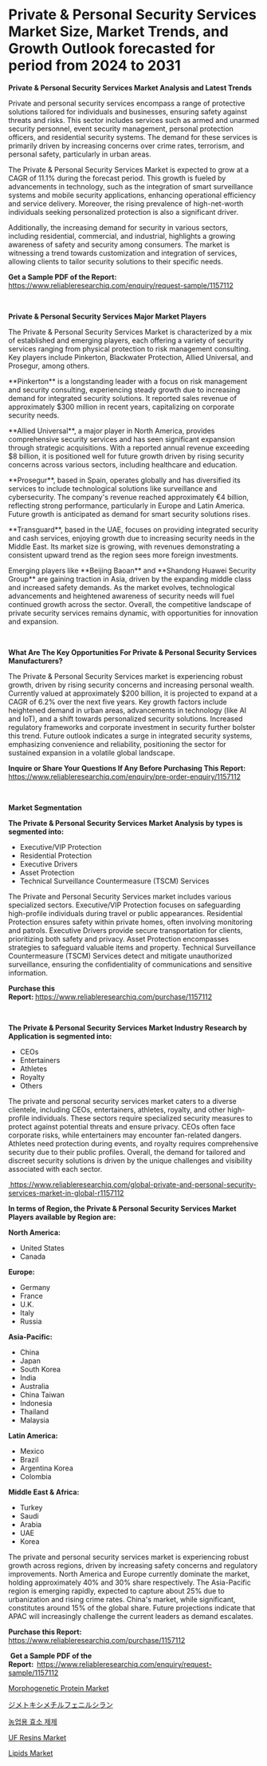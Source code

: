 <p><h1>Private & Personal Security Services Market Size, Market Trends, and Growth Outlook forecasted for period from 2024 to 2031</h1></p><p><strong>Private & Personal Security Services Market Analysis and Latest Trends</strong></p>
<p><p>Private and personal security services encompass a range of protective solutions tailored for individuals and businesses, ensuring safety against threats and risks. This sector includes services such as armed and unarmed security personnel, event security management, personal protection officers, and residential security systems. The demand for these services is primarily driven by increasing concerns over crime rates, terrorism, and personal safety, particularly in urban areas.</p><p>The Private & Personal Security Services Market is expected to grow at a CAGR of 11.1% during the forecast period. This growth is fueled by advancements in technology, such as the integration of smart surveillance systems and mobile security applications, enhancing operational efficiency and service delivery. Moreover, the rising prevalence of high-net-worth individuals seeking personalized protection is also a significant driver. </p><p>Additionally, the increasing demand for security in various sectors, including residential, commercial, and industrial, highlights a growing awareness of safety and security among consumers. The market is witnessing a trend towards customization and integration of services, allowing clients to tailor security solutions to their specific needs.</p></p>
<p><strong>Get a Sample PDF of the Report:&nbsp;</strong> <a href="https://www.reliableresearchiq.com/enquiry/request-sample/1157112">https://www.reliableresearchiq.com/enquiry/request-sample/1157112</a></p>
<p>&nbsp;</p>
<p><strong>Private & Personal Security Services Major Market Players</strong></p>
<p><p>The Private & Personal Security Services Market is characterized by a mix of established and emerging players, each offering a variety of security services ranging from physical protection to risk management consulting. Key players include Pinkerton, Blackwater Protection, Allied Universal, and Prosegur, among others.</p><p>**Pinkerton** is a longstanding leader with a focus on risk management and security consulting, experiencing steady growth due to increasing demand for integrated security solutions. It reported sales revenue of approximately $300 million in recent years, capitalizing on corporate security needs.</p><p>**Allied Universal**, a major player in North America, provides comprehensive security services and has seen significant expansion through strategic acquisitions. With a reported annual revenue exceeding $8 billion, it is positioned well for future growth driven by rising security concerns across various sectors, including healthcare and education.</p><p>**Prosegur**, based in Spain, operates globally and has diversified its services to include technological solutions like surveillance and cybersecurity. The company's revenue reached approximately €4 billion, reflecting strong performance, particularly in Europe and Latin America. Future growth is anticipated as demand for smart security solutions rises.</p><p>**Transguard**, based in the UAE, focuses on providing integrated security and cash services, enjoying growth due to increasing security needs in the Middle East. Its market size is growing, with revenues demonstrating a consistent upward trend as the region sees more foreign investments.</p><p>Emerging players like **Beijing Baoan** and **Shandong Huawei Security Group** are gaining traction in Asia, driven by the expanding middle class and increased safety demands. As the market evolves, technological advancements and heightened awareness of security needs will fuel continued growth across the sector. Overall, the competitive landscape of private security services remains dynamic, with opportunities for innovation and expansion.</p></p>
<p>&nbsp;</p>
<p><strong>What Are The Key Opportunities For Private & Personal Security Services Manufacturers?</strong></p>
<p><p>The Private & Personal Security Services market is experiencing robust growth, driven by rising security concerns and increasing personal wealth. Currently valued at approximately $200 billion, it is projected to expand at a CAGR of 6.2% over the next five years. Key growth factors include heightened demand in urban areas, advancements in technology (like AI and IoT), and a shift towards personalized security solutions. Increased regulatory frameworks and corporate investment in security further bolster this trend. Future outlook indicates a surge in integrated security systems, emphasizing convenience and reliability, positioning the sector for sustained expansion in a volatile global landscape.</p></p>
<p><strong>Inquire or Share Your Questions If Any Before Purchasing This Report:</strong> <a href="https://www.reliableresearchiq.com/enquiry/pre-order-enquiry/1157112">https://www.reliableresearchiq.com/enquiry/pre-order-enquiry/1157112</a></p>
<p>&nbsp;</p>
<p><strong>Market Segmentation</strong></p>
<p><strong>The Private & Personal Security Services Market Analysis by types is segmented into:</strong></p>
<p><ul><li>Executive/VIP Protection</li><li>Residential Protection</li><li>Executive Drivers</li><li>Asset Protection</li><li>Technical Surveillance Countermeasure (TSCM) Services</li></ul></p>
<p><p>The Private and Personal Security Services market includes various specialized sectors. Executive/VIP Protection focuses on safeguarding high-profile individuals during travel or public appearances. Residential Protection ensures safety within private homes, often involving monitoring and patrols. Executive Drivers provide secure transportation for clients, prioritizing both safety and privacy. Asset Protection encompasses strategies to safeguard valuable items and property. Technical Surveillance Countermeasure (TSCM) Services detect and mitigate unauthorized surveillance, ensuring the confidentiality of communications and sensitive information.</p></p>
<p><strong>Purchase this Report:&nbsp;</strong><a href="https://www.reliableresearchiq.com/purchase/1157112">https://www.reliableresearchiq.com/purchase/1157112</a></p>
<p>&nbsp;</p>
<p><strong>The Private & Personal Security Services Market Industry Research by Application is segmented into:</strong></p>
<p><ul><li>CEOs</li><li>Entertainers</li><li>Athletes</li><li>Royalty</li><li>Others</li></ul></p>
<p><p>The private and personal security services market caters to a diverse clientele, including CEOs, entertainers, athletes, royalty, and other high-profile individuals. These sectors require specialized security measures to protect against potential threats and ensure privacy. CEOs often face corporate risks, while entertainers may encounter fan-related dangers. Athletes need protection during events, and royalty requires comprehensive security due to their public profiles. Overall, the demand for tailored and discreet security solutions is driven by the unique challenges and visibility associated with each sector.</p></p>
<p><a href="https://www.reliableresearchiq.com/global-private-and-personal-security-services-market-in-global-r1157112">&nbsp;https://www.reliableresearchiq.com/global-private-and-personal-security-services-market-in-global-r1157112</a></p>
<p><strong>In terms of Region, the Private & Personal Security Services Market Players available by Region are:</strong></p>
<p>
    <p> <strong> North America: </strong>
        <ul>
            <li>United States</li>
            <li>Canada</li>
        </ul>
        </p> 
    <p> <strong> Europe: </strong>
        <ul>
            <li>Germany</li>
            <li>France</li>
            <li>U.K.</li>
            <li>Italy</li>
            <li>Russia</li>
        </ul>
        </p> 
    <p> <strong> Asia-Pacific: </strong>
        <ul>
            <li>China</li>
            <li>Japan</li>
            <li>South Korea</li>
            <li>India</li>
            <li>Australia</li>
            <li>China Taiwan</li>
            <li>Indonesia</li>
            <li>Thailand</li>
            <li>Malaysia</li>
        </ul>
        </p> 
    <p> <strong> Latin America: </strong>
        <ul>
            <li>Mexico</li>
            <li>Brazil</li>
            <li>Argentina Korea</li>
            <li>Colombia</li>
        </ul>
        </p> 
    <p> <strong> Middle East & Africa: </strong>
        <ul>
            <li>Turkey</li>
            <li>Saudi</li>
            <li>Arabia</li>
            <li>UAE</li>
            <li>Korea</li>
        </ul>
    </p>
    </p>
<p><p>The private and personal security services market is experiencing robust growth across regions, driven by increasing safety concerns and regulatory improvements. North America and Europe currently dominate the market, holding approximately 40% and 30% share respectively. The Asia-Pacific region is emerging rapidly, expected to capture about 25% due to urbanization and rising crime rates. China's market, while significant, constitutes around 15% of the global share. Future projections indicate that APAC will increasingly challenge the current leaders as demand escalates.</p></p>
<p><strong>Purchase this Report: </strong><a href="https://www.reliableresearchiq.com/purchase/1157112">https://www.reliableresearchiq.com/purchase/1157112</a></p>
<p>&nbsp;<strong>Get a Sample PDF of the Report:&nbsp;&nbsp;</strong><a href="https://www.reliableresearchiq.com/enquiry/request-sample/1157112">https://www.reliableresearchiq.com/enquiry/request-sample/1157112</a></p>
<p><strong></strong></p>
<p><p><a href="https://www.linkedin.com/pulse/morphogenetic-protein-market-investigation-industry-evolution-ypcnc?trackingId=z0uCj7r3T2OW%2BWvPfFMBjg%3D%3D">Morphogenetic Protein Market</a></p><p><a href="https://medium.com/@johneahan44556754/dimethoxymethylphenylsilane-market-%E3%81%AE%E3%82%B0%E3%83%AD%E3%83%BC%E3%83%90%E3%83%AB%E5%B8%82%E5%A0%B4%E6%A6%82%E8%A6%81%E3%81%AF-%E4%B8%96%E7%95%8C%E3%81%8A%E3%82%88%E3%81%B3%E4%B8%BB%E8%A6%81%E5%B8%82%E5%A0%B4%E3%81%AB%E3%81%8A%E3%81%91%E3%82%8B%E6%A5%AD%E7%95%8C%E3%81%AB%E5%BD%B1%E9%9F%BF%E3%82%92%E4%B8%8E%E3%81%88%E3%82%8B%E4%B8%BB%E8%A6%81%E3%81%AA%E3%83%88%E3%83%AC%E3%83%B3%E3%83%89%E3%81%AB%E3%81%A4%E3%81%84%E3%81%A6-%E7%8B%AC%E8%87%AA%E3%81%AE%E8%A6%96%E7%82%B9%E3%82%92%E6%8F%90%E4%BE%9B%E3%81%97%E3%81%BE%E3%81%99-e9ca7fc26978">ジメトキシメチルフェニルシラン</a></p><p><a href="https://medium.com/@seamus.ocallaghan/%ED%98%81%EC%8B%A0%EC%9D%98-%EB%AF%B8%EB%9E%98-%EA%B8%80%EB%A1%9C%EB%B2%8C-%EB%86%8D%EC%97%85-%ED%9A%A8%EC%86%8C-%EC%A0%9C%EC%A0%9C-%EC%8B%9C%EC%9E%A5-%EC%84%B1%EC%9E%A5%EA%B3%BC-%EA%B8%B0%ED%9A%8C-2024-2031-f63c22e9421e">농업용 효소 제제</a></p><p><a href="https://issuu.com/reportprime-2/docs/uf-resins-market-size-2030.pptx_ea2f3229230e73">UF Resins Market</a></p><p><a href="https://issuu.com/reportprime-2/docs/lipids-market-size-2030.pptx_5e1b2806baad36">Lipids Market</a></p></p>